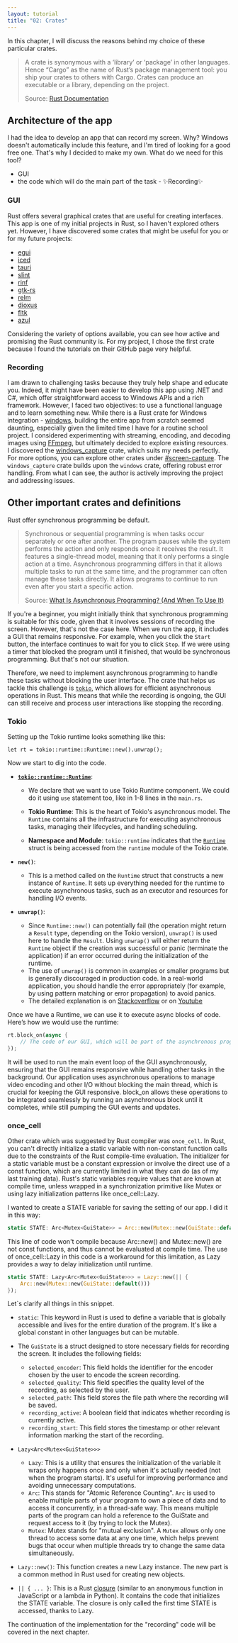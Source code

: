 ```yaml
---
layout: tutorial
title: "02: Crates"
---
```


In this chapter, I will discuss the reasons behind my choice of these particular crates.

> A crate is synonymous with a ‘library’ or ‘package’ in other languages. Hence “Cargo” as the name of Rust’s package management tool: you ship your crates to others with Cargo. Crates can produce an executable or a library, depending on the project.
>
> Source: [Rust Documentation](https://web.mit.edu/rust-lang_v1.25/arch/amd64_ubuntu1404/share/doc/rust/html/book/first-edition/crates-and-modules.html)

## Architecture of the app

I had the idea to develop an app that can record my screen. Why? Windows doesn't automatically include this feature, and I'm tired of looking for a good free one. That's why I decided to make my own. What do we need for this tool?

 * GUI
 * the code which will do the main part of the task - ✨Recording✨

### GUI

Rust offers several graphical crates that are useful for creating interfaces. This app is one of my initial projects in Rust, so I haven't explored others yet. However, I have discovered some crates that might be useful for you or for my future projects:

 - [egui](https://github.com/emilk/egui)
 - [iced](https://iced.rs)
 - [tauri](https://tauri.app)
 - [slint](https://slint.dev)
 - [rinf](https://github.com/cunarist/rinf)
 - [gtk-rs](https://gtk-rs.org) 
 - [relm](https://relm4.org)
 - [dioxus](https://dioxuslabs.com)
 - [fltk](https://docs.rs/fltk/latest/fltk/)
 - [azul](https://azul.rs)

Considering the variety of options available, you can see how active and promising the Rust community is. For my project, I chose the first crate because I found the tutorials on their GitHub page very helpful.

### Recording

I am drawn to challenging tasks because they truly help shape and educate you. Indeed, it might have been easier to develop this app using .NET and C#, which offer straightforward access to Windows APIs and a rich framework. However, I faced two objectives: to use a functional language and to learn something new. While there is a Rust crate for Windows integration - [windows](https://crates.io/crates/windows), building the entire app from scratch seemed daunting, especially given the limited time I have for a routine school project. I considered experimenting with streaming, encoding, and decoding images using [FFmpeg](https://ffmpeg.org/about.html), but ultimately decided to explore existing resources. I discovered the [windows_capture](https://github.com/NiiightmareXD/windows-capture) crate, which suits my needs perfectly. For more options, you can explore other crates under [#screen-capture](https://lib.rs/keywords/screen-capture). The `windows_capture` crate builds upon the `windows` crate, offering robust error handling. From what I can see, the author is actively improving the project and addressing issues.

## Other important crates and definitions

Rust offer synchronous programming be default.

>Synchronous or sequential programming is when tasks occur separately or one after another. The program pauses while the system performs the action and only responds once it receives the result. It features a single-thread model, meaning that it only performs a single action at a time.
Asynchronous programming differs in that it allows multiple tasks to run at the same time, and the programmer can often manage these tasks directly. It allows programs to continue to run even after you start a specific action.
>
> Source: [What Is Asynchronous Programming? (And When To Use It)](https://www.indeed.com/career-advice/career-development/asynchronous-programming)

If you're a beginner, you might initially think that synchronous programming is suitable for this code, given that it involves sessions of recording the screen. However, that's not the case here. When we run the app, it includes a GUI that remains responsive. For example, when you click the `Start` button, the interface continues to wait for you to click `Stop`. If we were using a timer that blocked the program until it finished, that would be synchronous programming. But that's not our situation.

Therefore, we need to implement asynchronous programming to handle these tasks without blocking the user interface. The crate that helps us tackle this challenge is [`tokio`](https://docs.rs/tokio/latest/tokio/), which allows for efficient asynchronous operations in Rust. This means that while the recording is ongoing, the GUI can still receive and process user interactions like stopping the recording.


### Tokio

Setting up the Tokio runtime looks something like this:

`` let rt = tokio::runtime::Runtime::new().unwrap(); ``

Now we start to dig into the code.

*   [**`tokio::runtime::Runtime`**](https://docs.rs/tokio/latest/tokio/runtime/index.html):

    * We declare that we want to use Tokio Runtime component. We could do it using `use` statement too, like in 1-8 lines in the `main.rs`.
    
    *   **Tokio Runtime**: This is the heart of Tokio's asynchronous model. The `Runtime` contains all the infrastructure for executing asynchronous tasks, managing their lifecycles, and handling scheduling.
    *   **Namespace and Module**: `tokio::runtime` indicates that the [`Runtime`](https://docs.rs/tokio/latest/tokio/runtime/struct.Runtime.html) struct is being accessed from the `runtime` module of the Tokio crate.

*   **`new()`**:
    
    *   This is a method called on the `Runtime` struct that constructs a new instance of `Runtime`. It sets up everything needed for the runtime to execute asynchronous tasks, such as an executor and resources for handling I/O events.

*   **`unwrap()`**:
    
    *   Since `Runtime::new()` can potentially fail (the operation might return a `Result` type, depending on the Tokio version), `unwrap()` is used here to handle the `Result`. Using `unwrap()` will either return the `Runtime` object if the creation was successful or panic (terminate the application) if an error occurred during the initialization of the runtime.
    *   The use of `unwrap()` is common in examples or smaller programs but is generally discouraged in production code. In a real-world application, you should handle the error appropriately (for example, by using pattern matching or error propagation) to avoid panics.
    * The detailed explanation is on [Stackoverflow](https://stackoverflow.com/questions/36362020/what-is-unwrap-in-rust-and-what-is-it-used-for) or on [Youtube](https://www.google.com/search?client=opera&hs=81j&sca_esv=7978873cf7ff4aec&sca_upv=1&sxsrf=ADLYWILRXoQNpdI95EmHjncsS3GkKWbs-Q:1715088604992&q=unwrap+rust&tbm=vid&source=lnms&prmd=visnbz&sa=X&ved=2ahUKEwiL9rv40vuFAxXOPxAIHaRQDucQ0pQJegQIDhAB&biw=1482&bih=706&dpr=1.25#fpstate=ive&vld=cid:420c0b95,vid:-tv9wNrwmsk,st:0)

Once we have a Runtime, we can use it to execute async blocks of code. Here’s how we would use the runtime:

```rust
rt.block_on(async {
    // The code of our GUI, which will be part of the asynchronous programming
});
```
It will be used to run the main event loop of the GUI asynchronously, ensuring that the GUI remains responsive while handling other tasks in the background. Our application uses asynchronous operations to manage video encoding and other I/O without blocking the main thread, which is crucial for keeping the GUI responsive. block_on allows these operations to be integrated seamlessly by running an asynchronous block until it completes, while still pumping the GUI events and updates.


### once_cell

Other crate which was suggested by Rust compiler was `once_cell`. In Rust, you can't directly initialize a static variable with non-constant function calls due to the constraints of the Rust compile-time evaluation. The initializer for a static variable must be a constant expression or involve the direct use of a const function, which are currently limited in what they can do (as of my last training data). Rust's static variables require values that are known at compile time, unless wrapped in a synchronization primitive like Mutex<T> or using lazy initialization patterns like once_cell::Lazy.

I wanted to create a STATE variable for saving the setting of our app. I did it in this way:

```rust
static STATE: Arc<Mutex<GuiState>> = Arc::new(Mutex::new(GuiState::default()));
```

This line of code won't compile because Arc::new() and Mutex::new() are not const functions, and thus cannot be evaluated at compile time. The use of once_cell::Lazy in this code is a workaround for this limitation, as Lazy provides a way to delay initialization until runtime.

```rust
static STATE: Lazy<Arc<Mutex<GuiState>>> = Lazy::new(|| {
    Arc::new(Mutex::new(GuiState::default()))
});
```

Let`s clarify all things in this snippet. 

* `static`: This keyword in Rust is used to define a variable that is globally accessible and lives for the entire duration of the program. It's like a global constant in other languages but can be mutable.

* The `GuiState` is a struct designed to store necessary fields for recording the screen. It includes the following fields:

    *   `selected_encoder`: This field holds the identifier for the encoder chosen by the user to encode the screen recording.
    *   `selected_quality`: This field specifies the quality level of the recording, as selected by the user.
    *   `selected_path`: This field stores the file path where the recording will be saved.
    *   `recording_active`: A boolean field that indicates whether recording is currently active.
    *   `recording_start`: This field stores the timestamp or other relevant information marking the start of the recording.

* `Lazy<Arc<Mutex<GuiState>>> `
    * `Lazy`: This is a utility that ensures the initialization of the variable it wraps only happens once and only when it's actually needed (not when the program starts). It's useful for improving performance and avoiding unnecessary computations.
    * `Arc`: This stands for "Atomic Reference Counting". `Arc` is used to enable multiple parts of your program to own a piece of data and to access it concurrently, in a thread-safe way. This means multiple parts of the program can hold a reference to the GuiState and request access to it (by trying to lock the Mutex).
    *  `Mutex`: Mutex stands for "mutual exclusion". A `Mutex` allows only one thread to access some data at any one time, which helps prevent bugs that occur when multiple threads try to change the same data simultaneously. 

* `Lazy::new()`: This function creates a new Lazy instance. The new part is a common method in Rust used for creating new objects.

* `|| { ... }`: This is a Rust [closure](https://doc.rust-lang.org/book/ch13-01-closures.html) (similar to an anonymous function in JavaScript or a lambda in Python). It contains the code that initializes the STATE variable. The closure is only called the first time STATE is accessed, thanks to Lazy.

The continuation of the implementation for the "recording" code will be covered in the next chapter.
